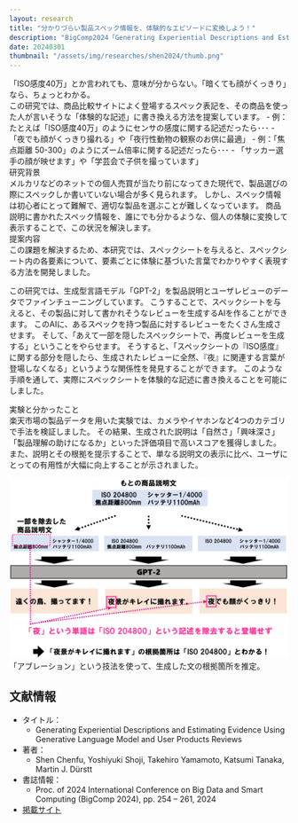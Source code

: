 ```yaml
---
layout: research
title: "分かりづらい製品スペック情報を、体験的なエピソードに変換しよう！"
description: "BigComp2024「Generating Experiential Descriptions and Estimating Evidence Using Generative Language Model and User Products Reviews」"
date: 20240301
thumbnail: "/assets/img/researches/shen2024/thumb.png"
---
```



<div class="catch">
「ISO感度40万」とか言われても、意味が分からない。「暗くても顔がくっきり」なら、ちょっとわかる。
</div>
この研究では、商品比較サイトによく登場するスペック表記を、その商品を使った人が言いそうな「体験的な記述」に書き換える方法を提案しています。
- 例：たとえば「ISO感度40万」のようにセンサの感度に関する記述だったら･･･
    - 「夜でも顔がくっきり撮れる」や「夜行性動物の観察のお供に最適」
- 例：「焦点距離 50-300」のようにズーム倍率に関する記述だったら･･･
    - 「サッカー選手の顔が映せます」や「学芸会で子供を撮っています」

<div class="header">研究背景</div>
メルカリなどのネットでの個人売買が当たり前になってきた現代で、製品選びの際にスペックしか書いていない場合が多く見られます。
しかし、スペック情報は初心者にとって難解で、適切な製品を選ぶことが難しくなっています。
商品説明に書かれたスペック情報を、誰にでも分かるような、個人の体験に変換して表示することで、この状況を解決します。

<div class="header">提案内容</div>
この課題を解決するため、本研究では、スペックシートを与えると、スペックシート内の各要素について、要素ごとに体験に基づいた言葉でわかりやすく表現する方法を開発しました。

この研究では、生成型言語モデル「GPT-2」を製品説明とユーザレビューのデータでファインチューニングしています。
こうすることで、スペックシートを与えると、その製品に対して書かれそうなレビューを生成するAIを作ることができます。
このAIに、あるスペックを持つ製品に対するレビューをたくさん生成させます。
そして、「あえて一部を隠したスペックシートで、再度レビューを生成する」ということをやらせます。
そうすると、「スペックシートの『ISO感度』に関する部分を隠したら、生成されたレビューに全然、『夜』に関連する言葉が登場しなくなる」というような関係性を発見することができます。
このような手順を通して、実際にスペックシートを体験的な記述に書き換えることを可能にしました。

<div class="header">実験と分かったこと</div>
楽天市場の製品データを用いた実験では、カメラやイヤホンなど4つのカテゴリで手法を検証しました。
その結果、生成された説明は「自然さ」「興味深さ」「製品理解の助けになるか」といった評価項目で高いスコアを獲得しました。
また、説明とその根拠を提示することで、単なる説明文の表示に比べ、ユーザにとっての有用性が大幅に向上することが示されました。

![図](/assets/img/researches/shen2024/shen_abration.png "アブレーションに基づく根拠箇所の推定方法。")
「アブレーション」という技法を使って、生成した文の根拠箇所を推定。


## 文献情報
- タイトル：
    - Generating Experiential Descriptions and Estimating Evidence Using Generative Language Model and User Products Reviews
- 著者：
    - Shen Chenfu, Yoshiyuki Shoji, Takehiro Yamamoto, Katsumi Tanaka, Martin J. Dürstt
- 書誌情報：
    - Proc. of 2024 International Conference on Big Data and Smart Computing (BigComp 2024), pp. 254 – 261, 2024
- [掲載サイト](https://doi.org/10.1109/BigComp60711.2024.00047)
